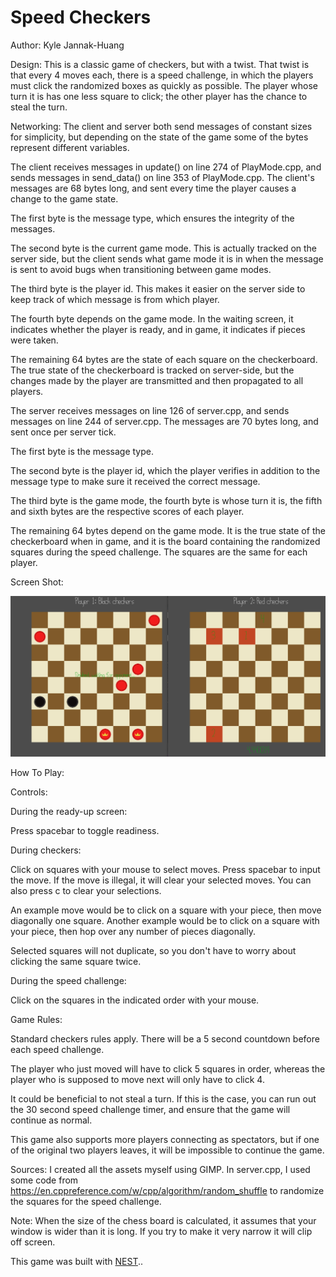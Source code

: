 # Speed Checkers

Author: Kyle Jannak-Huang

Design: This is a classic game of checkers, but with a twist. That twist is that every 4 moves each, there is a speed challenge, in which the players must click the randomized
boxes as quickly as possible. The player whose turn it is has one less square to click; the other player has the chance to steal the turn.

Networking: The client and server both send messages of constant sizes for simplicity, but depending on the state of the game some of the bytes represent different variables.

The client receives messages in update() on line 274 of PlayMode.cpp, and sends messages in send_data() on line 353 of PlayMode.cpp. 
The client's messages are 68 bytes long, and sent every time the player causes a change to the game state.

The first byte is the message type, which ensures the integrity of the messages.

The second byte is the current game mode. This is actually tracked on the server side, but the client sends what game mode it is in when the message is sent to avoid bugs when transitioning between game modes.

The third byte is the player id. This makes it easier on the server side to keep track of which message is from which player.

The fourth byte depends on the game mode. In the waiting screen, it indicates whether the player is ready, and in game, it indicates if pieces were taken.

The remaining 64 bytes are the state of each square on the checkerboard. The true state of the checkerboard is tracked on server-side, but the changes made by the player are transmitted and then propagated to all players.

The server receives messages on line 126 of server.cpp, and sends messages on line 244 of server.cpp. The messages are 70 bytes long, and sent once per server tick.

The first byte is the message type.

The second byte is the player id, which the player verifies in addition to the message type to make sure it received the correct message.

The third byte is the game mode, the fourth byte is whose turn it is, the fifth and sixth bytes are the respective scores of each player.

The remaining 64 bytes depend on the game mode. It is the true state of the checkerboard when in game, and it is the board containing the randomized squares during the speed challenge. 
The squares are the same for each player.

Screen Shot:

![Screen Shot](screenshot.png)

How To Play:

Controls: 

During the ready-up screen:

Press spacebar to toggle readiness.

During checkers:

Click on squares with your mouse to select moves. Press spacebar to input the move. If the move is illegal, it will clear your selected moves. 
You can also press c to clear your selections.

An example move would be to click on a square with your piece, then move diagonally one square. 
Another example would be to click on a square with your piece, then hop over any number of pieces diagonally.

Selected squares will not duplicate, so you don't have to worry about clicking the same square twice.

During the speed challenge:

Click on the squares in the indicated order with your mouse.

Game Rules:

Standard checkers rules apply. There will be a 5 second countdown before each speed challenge. 

The player who just moved will have to click 5 squares in order, whereas the player who is supposed to move next will only have to click 4.

It could be beneficial to not steal a turn. If this is the case, you can run out the 30 second speed challenge timer, and ensure that the game will continue as normal.

This game also supports more players connecting as spectators, but if one of the original two players leaves, it will be impossible to continue the game.

Sources: I created all the assets myself using GIMP. In server.cpp, I used some code from https://en.cppreference.com/w/cpp/algorithm/random_shuffle to randomize the squares for the speed challenge.

Note: When the size of the chess board is calculated, it assumes that your window is wider than it is long. If you try to make it very narrow it will clip off screen.

This game was built with [NEST](NEST.md)..

